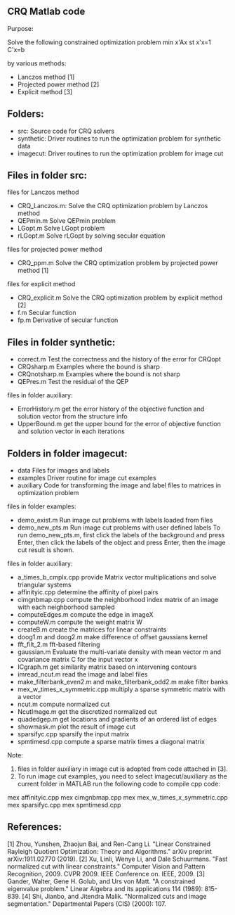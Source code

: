 CRQ Matlab code
---------------

Purpose:

Solve the following constrained optimization problem
min x'Ax
st  x'x=1
    C'x=b

by various methods:

- Lanczos method [1]
- Projected power method [2]
- Explicit method [3]


Folders:
----------
- src:			Source code for CRQ solvers
- synthetic:		Driver routines to run the optimization problem for synthetic data
- imagecut:		Driver routines to run the optimization problem for image cut


Files in folder src:
----------
files for Lanczos method
- CRQ_Lanczos.m:	Solve the CRQ optimization problem by Lanczos method
- QEPmin.m		Solve QEPmin problem
- LGopt.m		Solve LGopt problem
- rLGopt.m		Solve rLGopt by solving secular equation

files for projected power method
- CRQ_ppm.m		Solve the CRQ optimization problem by projected power method [1]

files for explicit method
- CRQ_explicit.m	Solve the CRQ optimization problem by explicit method [2]
- f.m			Secular function
- fp.m			Derivative of secular function

Files in folder synthetic:
----------
- correct.m		Test the correctness and the history of the error for CRQopt
- CRQsharp.m		Examples where the bound is sharp
- CRQnotsharp.m		Examples where the bound is not sharp
- QEPres.m		Test the residual of the QEP

files in folder auxiliary:
- ErrorHistory.m	get the error history of the objective function and solution 				vector from the structure info
- UpperBound.m		get the upper bound for the error of objective function and 				solution vector in each iterations

Folders in folder imagecut:
----------
- data			Files for images and labels
- examples		Driver routine for image cut examples
- auxiliary		Code for transforming the image and label files to matrices in 				optimization problem

files in folder examples:
- demo_exist.m		Run image cut problems with labels loaded from files
- demo_new_pts.m	Run image cut problems with user defined labels
To run demo_new_pts.m, first click the labels of the background and press Enter, then click the labels of the object and press Enter, then the image cut result is shown.

files in folder auxiliary:
- a_times_b_cmplx.cpp	provide Matrix vector multiplications and solve triangular systems
- affinityic.cpp	determine the affinity of pixel pairs
- cimgnbmap.cpp		compute the neighborhood index matrix of an image with each 				neighborhood sampled
- computeEdges.m	compute the edge in imageX
- computeW.m		compute the weight matrix W
- createB.m		create the matrices for linear constraints
- doog1.m and doog2.m	make difference of offset gaussians kernel
- fft_filt_2.m		fft-based filtering
- gaussian.m		Evaluate the multi-variate density with mean vector m and 				covariance matrix C for the input vector x
- ICgraph.m		get similarity matrix based on intervening contours
- imread_ncut.m		read the image and label files
- make_filterbank_even2.m and make_filterbank_odd2.m 
			make filter banks
- mex_w_times_x_symmetric.cpp 
			multiply a sparse symmetric matrix with a vector
- ncut.m		compute normalized cut
- NcutImage.m		get the discretized normalized cut
- quadedgep.m		get locations and gradients of an ordered list of edges
- showmask.m		plot the result of image cut
- sparsifyc.cpp		sparsify the input matrix
- spmtimesd.cpp		compute a sparse matrix times a diagonal matrix

Note: 
1. files in folder auxiliary in image cut is adopted from code attached in [3].
2. To run image cut examples, you need to select imagecut/auxiliary as the current folder in MATLAB run the following code to compile cpp code:

mex affinityic.cpp
mex cimgnbmap.cpp
mex mex_w_times_x_symmetric.cpp
mex sparsifyc.cpp
mex spmtimesd.cpp


References:
----------
   [1] Zhou, Yunshen, Zhaojun Bai, and Ren-Cang Li. "Linear Constrained Rayleigh Quotient Optimization: Theory and Algorithms." arXiv preprint arXiv:1911.02770 (2019).
   [2] Xu, Linli, Wenye Li, and Dale Schuurmans. "Fast normalized cut with linear constraints." Computer Vision and Pattern Recognition, 2009. CVPR 2009. IEEE Conference on. IEEE, 2009.
   [3] Gander, Walter, Gene H. Golub, and Urs von Matt. "A constrained eigenvalue problem." Linear Algebra and its applications 114 (1989): 815-839.
   [4] Shi, Jianbo, and Jitendra Malik. "Normalized cuts and image segmentation." Departmental Papers (CIS) (2000): 107.
 
